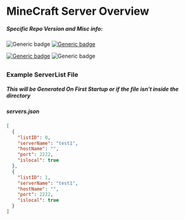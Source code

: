 # MineCraft Server Overview
##### Specific Repo Version and Misc info:
![Generic badge](https://img.shields.io/badge/Current_Status-Alpha-purple.svg)
[![Generic badge](https://img.shields.io/badge/Maintainer-braddevans-red.svg)](https://github.com/braddevans/)

[![Generic badge](https://img.shields.io/badge/Java-1.8-blue.svg)](https://www.oracle.com/java/technologies/javase/javase8-archive-downloads.html)
![Generic badge](https://img.shields.io/badge/Current_Version-1-orange.svg)


##

### Example ServerList File

##### This will be Generated On First Startup or if the file isn't inside the directory

##### servers.json

```json
[
  {
    "listID": 0,
    "serverName": "test1",
    "hostName": "",
    "port": 2222,
    "islocal": true
  },
  {
    "listID": 1,
    "serverName": "test1",
    "hostName": "",
    "port": 2222,
    "islocal": true
  }
]
```
